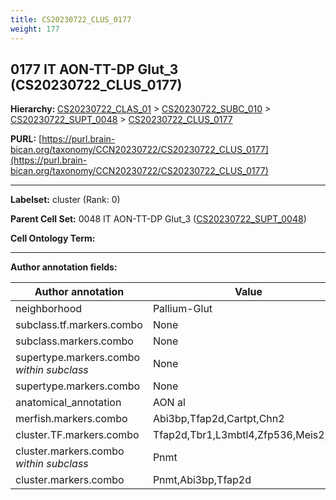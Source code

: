 ```yaml
---
title: CS20230722_CLUS_0177
weight: 177
---
```

## 0177 IT AON-TT-DP Glut_3 (CS20230722_CLUS_0177)
<b>Hierarchy: </b>
[CS20230722_CLAS_01](../CS20230722_CLAS_01) >
[CS20230722_SUBC_010](../CS20230722_SUBC_010) >
[CS20230722_SUPT_0048](../CS20230722_SUPT_0048) >
[CS20230722_CLUS_0177](../CS20230722_CLUS_0177)

**PURL:** [https://purl.brain-bican.org/taxonomy/CCN20230722/CS20230722_CLUS_0177](https://purl.brain-bican.org/taxonomy/CCN20230722/CS20230722_CLUS_0177)

---


**Labelset:** cluster (Rank: 0)

**Parent Cell Set:** 0048 IT AON-TT-DP Glut_3 ([CS20230722_SUPT_0048](../CS20230722_SUPT_0048))



**Cell Ontology Term:** 

[MARKER GENES.]: #


---

[TRANSFERRED ANNOTATIONS.]: #


[AUTHOR ANNOTATION FIELDS.]: #


**Author annotation fields:**

| Author annotation | Value |
|-------------------|-------|
|neighborhood|Pallium-Glut|
|subclass.tf.markers.combo|None|
|subclass.markers.combo|None|
|supertype.markers.combo _within subclass_|None|
|supertype.markers.combo|None|
|anatomical_annotation|AON al|
|merfish.markers.combo|Abi3bp,Tfap2d,Cartpt,Chn2|
|cluster.TF.markers.combo|Tfap2d,Tbr1,L3mbtl4,Zfp536,Meis2,Tox|
|cluster.markers.combo _within subclass_|Pnmt|
|cluster.markers.combo|Pnmt,Abi3bp,Tfap2d|
